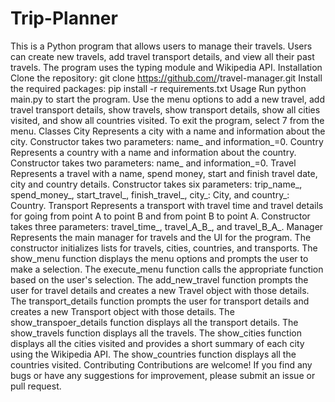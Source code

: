 # Trip-Planner
This is a Python program that allows users to manage their travels. Users can create new travels, add travel transport details, and view all their past travels. The program uses the typing module and Wikipedia API.
Installation
Clone the repository: git clone https://github.com/<USERNAME>/travel-manager.git
Install the required packages: pip install -r requirements.txt
Usage
Run python main.py to start the program.
Use the menu options to add a new travel, add travel transport details, show travels, show transport details, show all cities visited, and show all countries visited.
To exit the program, select 7 from the menu.
Classes
City
Represents a city with a name and information about the city.
Constructor takes two parameters: name_ and information_=0.
Country
Represents a country with a name and information about the country.
Constructor takes two parameters: name_ and information_=0.
Travel
Represents a travel with a name, spend money, start and finish travel date, city and country details.
Constructor takes six parameters: trip_name_, spend_money_, start_travel_, finish_travel_, city_: City, and country_: Country.
Transport
Represents a transport with travel time and travel details for going from point A to point B and from point B to point A.
Constructor takes three parameters: travel_time_, travel_A_B_, and travel_B_A_.
Manager
Represents the main manager for travels and the UI for the program.
The constructor initializes lists for travels, cities, countries, and transports.
The show_menu function displays the menu options and prompts the user to make a selection.
The execute_menu function calls the appropriate function based on the user's selection.
The add_new_travel function prompts the user for travel details and creates a new Travel object with those details.
The transport_details function prompts the user for transport details and creates a new Transport object with those details.
The show_transpoer_details function displays all the transport details.
The show_travels function displays all the travels.
The show_cities function displays all the cities visited and provides a short summary of each city using the Wikipedia API.
The show_countries function displays all the countries visited.
Contributing
Contributions are welcome! If you find any bugs or have any suggestions for improvement, please submit an issue or pull request.
